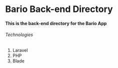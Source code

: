 # Bario Back-end Directory

#### This is the back-end directory for the Bario App

###### Technologies

1. Laravel
2. PHP
3. Blade
